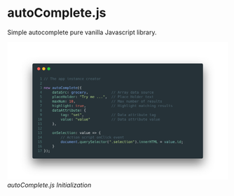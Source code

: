 # autoComplete.js
Simple autocomplete pure vanilla Javascript library.

![autoComplete.js Initialization](./README/img/autoComplete.js.png "autoComplete.js Initialization")*autoComplete.js Initialization*